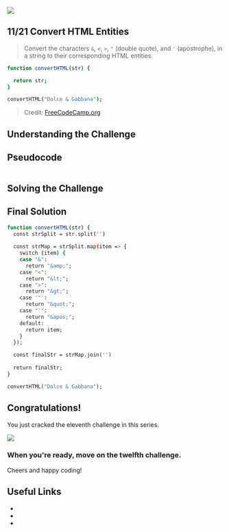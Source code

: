 ![](https://img.shields.io/badge/Coding-Challenges-darkgreen)

## 11/21 Convert HTML Entities
>Convert the characters `&`, `<`, `>`, `"` (double quote), and `'` (apostrophe), in a string to their corresponding HTML entities.

```bash
function convertHTML(str) {

  return str;
}

convertHTML("Dolce & Gabbana");
```
> Credit: [FreeCodeCamp.org](https://www.freecodecamp.org/learn/javascript-algorithms-and-data-structures/intermediate-algorithm-scripting/convert-html-entities)

## Understanding the Challenge



## Pseudocode

```

```

## Solving the Challenge



## Final Solution

```bash
function convertHTML(str) {
  const strSplit = str.split('')
  
  const strMap = strSplit.map(item => {
    switch (item) {
    case "&":
      return "&amp;";
    case "<":
      return "&lt;";
    case ">":
      return "&gt;";
    case '"':
      return "&quot;";
    case "'":
      return "&apos;";
    default:
      return item;
    }
  });

  const finalStr = strMap.join('')  
  
  return finalStr;
}

convertHTML("Dolce & Gabbana");
```
## Congratulations!
You just cracked the eleventh challenge in this series.

![](https://camo.githubusercontent.com/749155b89333c6d89386f5c98dd110e234a00f2aa1e864a5b3fecaf089aedb27/68747470733a2f2f6d656469612e67697068792e636f6d2f6d656469612f336f36664a31424d375232454252446e784b2f67697068792e676966)

### When you're ready, move on the twelfth challenge. 

Cheers and happy coding!


## Useful Links
- []()
- []()
- []()
